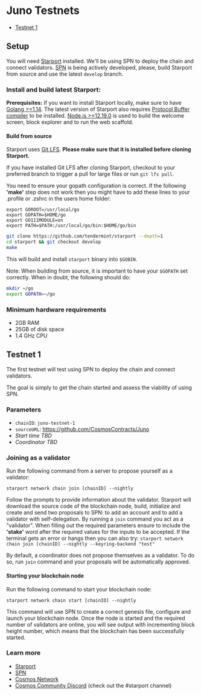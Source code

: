 # Juno Testnets

- [Testnet 1](#testnet-1)

## Setup

You will need [Starport](https://github.com/tendermint/starport) installed. We'll be using SPN to deploy the chain and connect validators. [SPN](https://github.com/tendermint/spn) is being actively developed, please, build Starport from source and use the latest `develop` branch.

### Install and build latest Starport:

**Prerequisites:** If you want to install Starport locally, make sure to have [Golang >=1.14](https://golang.org/). The latest version of Starport also requires [Protocol Buffer compiler](https://grpc.io/docs/protoc-installation/) to be installed. [Node.js >=12.19.0](https://nodejs.org/) is used to build the welcome screen, block explorer and to run the web scaffold.

#### Build from source

Starport uses [Git LFS](https://git-lfs.github.com/). **Please make sure that it is installed before cloning Starport.**

If you have installed Git LFS after cloning Starport, checkout to your preferred branch to trigger a pull for large files or run `git lfs pull`.

You need to ensure your gopath configuration is correct. If the following **'make'** step does not work then you might have to add these lines to your .profile or .zshrc in the users home folder:
```
export GOROOT=/usr/local/go
export GOPATH=$HOME/go
export GO111MODULE=on
export PATH=$PATH:/usr/local/go/bin:$HOME/go/bin
```


```sh
git clone https://github.com/tendermint/starport --depth=1
cd starport && git checkout develop
make
```

This will build and install `starport` binary into `$GOBIN`.

Note: When building from source, it is important to have your `$GOPATH` set correctly. When in doubt, the following should do:

```sh
mkdir ~/go
export GOPATH=~/go
```

### Minimum hardware requirements

- 2GB RAM
- 25GB of disk space
- 1.4 GHz CPU

## Testnet 1

The first testnet will test using SPN to deploy the chain and connect validators.

The goal is simply to get the chain started and assess the viability of using SPN.

### Parameters

- `chainID`: `juno-testnet-1`
- `sourceURL`: https://github.com/CosmosContracts/Juno
- _Start time TBD_
- _Coordinator TBD_

### Joining as a validator

Run the following command from a server to propose yourself as a validator:

```
starport network chain join [chainID] --nightly
```

Follow the prompts to provide information about the validator. Starport will download the source code of the blockchain node, build, initialize and create and send two proposals to SPN: to add an account and to add a validator with self-delegation. By running a `join` command you act as a "validator". When filling out the required parameters ensure to include the **'stake'** word after the required values for the inputs to be accepted. If the terminal gets an error or hangs then you can also try: `starport network chain join [chainID] --nightly --keyring-backend "test"`

By default, a coordinator does not propose themselves as a validator. To do so, run `join` command and your proposals will be automatically approved.

#### Starting your blockchain node

Run the following command to start your blockchain node:

```
starport network chain start [chainID] --nightly
```

This command will use SPN to create a correct genesis file, configure and launch your blockchain node. Once the node is started and the required number of validators are online, you will see output with incrementing block height number, which means that the blockchain has been successfully started.

### Learn more

- [Starport](https://github.com/tendermint/starport)
- [SPN](https://github.com/tendermint/spn)
- [Cosmos Network](https://cosmos.network)
- [Cosmos Community Discord](https://discord.com/invite/W8trcGV) (check out the #starport channel)
